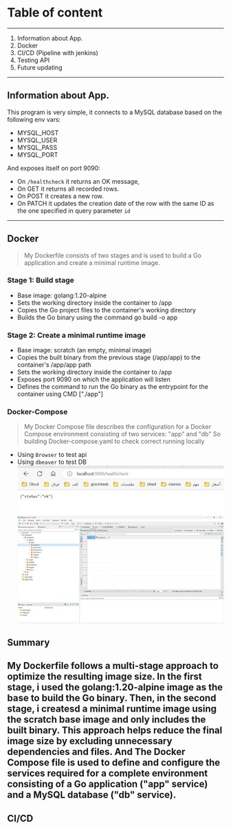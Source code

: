 # Table of content
-----
1. Information about App.
2. Docker 
3. CI/CD (Pipeline with jenkins)
4. Testing API
5. Future updating
-----
## Information about App.

This program is very simple, it connects to a MySQL database based on the following env vars:
* MYSQL_HOST
* MYSQL_USER
* MYSQL_PASS
* MYSQL_PORT

And exposes itself on port 9090:
* On `/healthcheck` it returns an OK message, 
* On GET it returns all recorded rows.
* On POST it creates a new row.
* On PATCH it updates the creation date of the row with the same ID as the one specified in query parameter `id`
_______
## Docker 
> My Dockerfile consists of two stages and is used to build a Go application and create a minimal runtime image.

### Stage 1: Build stage

- Base image: golang:1.20-alpine
- Sets the working directory inside the container to /app
- Copies the Go project files to the container's working directory
- Builds the Go binary using the command go build -o app

### Stage 2: Create a minimal runtime image

- Base image: scratch (an empty, minimal image)
- Copies the built binary from the previous stage (/app/app) to the container's /app/app path
- Sets the working directory inside the container to /app
- Exposes port 9090 on which the application will listen
- Defines the command to run the Go binary as the entrypoint for the container using CMD ["./app"]
### Docker-Compose 
> My Docker Compose file describes the configuration for a Docker Compose environment consisting of two services: "app" and "db" 
So building Docker-compose.yaml to check correct running locally
- Using `Browser` to test api
- Using `dbeaver` to test DB
![Alt text](image.png)
![Alt text](image-1.png)
## Summary 
My Dockerfile follows a multi-stage approach to optimize the resulting image size. In the first stage, i used the golang:1.20-alpine image as the base to build the Go binary. Then, in the second stage, i createsd a minimal runtime image using the scratch base image and only includes the built binary. This approach helps reduce the final image size by excluding unnecessary dependencies and files.
And The Docker Compose file is used to define and configure the services required for a complete environment consisting of a Go application ("app" service) and a MySQL database ("db" service).
----
## CI/CD 






